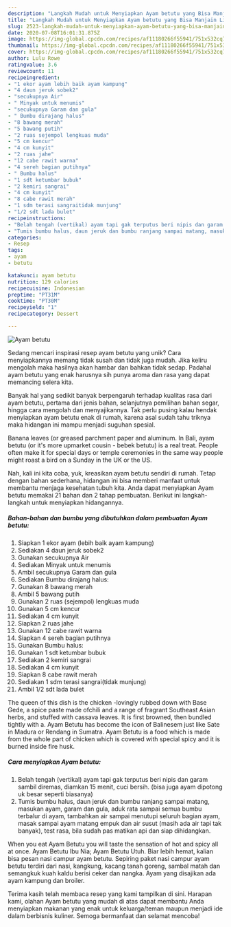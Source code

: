 ```yaml
---
description: "Langkah Mudah untuk Menyiapkan Ayam betutu yang Bisa Manjain Lidah"
title: "Langkah Mudah untuk Menyiapkan Ayam betutu yang Bisa Manjain Lidah"
slug: 2523-langkah-mudah-untuk-menyiapkan-ayam-betutu-yang-bisa-manjain-lidah
date: 2020-07-08T16:01:31.875Z
image: https://img-global.cpcdn.com/recipes/af11180266f55941/751x532cq70/ayam-betutu-foto-resep-utama.jpg
thumbnail: https://img-global.cpcdn.com/recipes/af11180266f55941/751x532cq70/ayam-betutu-foto-resep-utama.jpg
cover: https://img-global.cpcdn.com/recipes/af11180266f55941/751x532cq70/ayam-betutu-foto-resep-utama.jpg
author: Lulu Rowe
ratingvalue: 3.6
reviewcount: 11
recipeingredient:
- "1 ekor ayam lebih baik ayam kampung"
- "4 daun jeruk sobek2"
- "secukupnya Air"
- " Minyak untuk menumis"
- "secukupnya Garam dan gula"
- " Bumbu dirajang halus"
- "8 bawang merah"
- "5 bawang putih"
- "2 ruas sejempol lengkuas muda"
- "5 cm kencur"
- "4 cm kunyit"
- "2 ruas jahe"
- "12 cabe rawit warna"
- "4 sereh bagian putihnya"
- " Bumbu halus"
- "1 sdt ketumbar bubuk"
- "2 kemiri sangrai"
- "4 cm kunyit"
- "8 cabe rawit merah"
- "1 sdm terasi sangraitidak munjung"
- "1/2 sdt lada bulet"
recipeinstructions:
- "Belah tengah (vertikal) ayam tapi gak terputus beri nipis dan garam sambil diremas, diamkan 15 menit, cuci bersih. (bisa juga ayam dipotong uk besar seperti biasanya)"
- "Tumis bumbu halus, daun jeruk dan bumbu ranjang sampai matang, masukan ayam, garam dan gula, aduk rata sampai semua bumbu terbalur di ayam, tambahkan air sampai menutupi seluruh bagian ayam, masak sampai ayam matang empuk dan air susut (masih ada air tapi tak banyak), test rasa, bila sudah pas matikan api dan siap dihidangkan."
categories:
- Resep
tags:
- ayam
- betutu

katakunci: ayam betutu 
nutrition: 129 calories
recipecuisine: Indonesian
preptime: "PT31M"
cooktime: "PT30M"
recipeyield: "1"
recipecategory: Dessert

---
```



![Ayam betutu](https://img-global.cpcdn.com/recipes/af11180266f55941/751x532cq70/ayam-betutu-foto-resep-utama.jpg)

Sedang mencari inspirasi resep ayam betutu yang unik? Cara menyiapkannya memang tidak susah dan tidak juga mudah. Jika keliru mengolah maka hasilnya akan hambar dan bahkan tidak sedap. Padahal ayam betutu yang enak harusnya sih punya aroma dan rasa yang dapat memancing selera kita.

Banyak hal yang sedikit banyak berpengaruh terhadap kualitas rasa dari ayam betutu, pertama dari jenis bahan, selanjutnya pemilihan bahan segar, hingga cara mengolah dan menyajikannya. Tak perlu pusing kalau hendak menyiapkan ayam betutu enak di rumah, karena asal sudah tahu triknya maka hidangan ini mampu menjadi suguhan spesial.

Banana leaves (or greased parchment paper and aluminum. In Bali, ayam betutu (or it&#39;s more upmarket cousin - bebek betutu) is a real treat. People often make it for special days or temple ceremonies in the same way people might roast a bird on a Sunday in the UK or the US.


Nah, kali ini kita coba, yuk, kreasikan ayam betutu sendiri di rumah. Tetap dengan bahan sederhana, hidangan ini bisa memberi manfaat untuk membantu menjaga kesehatan tubuh kita. Anda dapat menyiapkan Ayam betutu memakai 21 bahan dan 2 tahap pembuatan. Berikut ini langkah-langkah untuk menyiapkan hidangannya.

<!--inarticleads1-->

##### Bahan-bahan dan bumbu yang dibutuhkan dalam pembuatan Ayam betutu:

1. Siapkan 1 ekor ayam (lebih baik ayam kampung)
1. Sediakan 4 daun jeruk sobek2
1. Gunakan secukupnya Air
1. Sediakan  Minyak untuk menumis
1. Ambil secukupnya Garam dan gula
1. Sediakan  Bumbu dirajang halus:
1. Gunakan 8 bawang merah
1. Ambil 5 bawang putih
1. Gunakan 2 ruas (sejempol) lengkuas muda
1. Gunakan 5 cm kencur
1. Sediakan 4 cm kunyit
1. Siapkan 2 ruas jahe
1. Gunakan 12 cabe rawit warna
1. Siapkan 4 sereh bagian putihnya
1. Gunakan  Bumbu halus:
1. Gunakan 1 sdt ketumbar bubuk
1. Sediakan 2 kemiri sangrai
1. Sediakan 4 cm kunyit
1. Siapkan 8 cabe rawit merah
1. Sediakan 1 sdm terasi sangrai(tidak munjung)
1. Ambil 1/2 sdt lada bulet


The queen of this dish is the chicken -lovingly rubbed down with Base Gede, a spice paste made ofchili and a range of fragrant Southeast Asian herbs, and stuffed with cassava leaves. It is first browned, then bundled tightly with a. Ayam Betutu has become the icon of Balinesem just like Sate in Madura or Rendang in Sumatra. Ayam Betutu is a food which is made from the whole part of chicken which is covered with special spicy and it is burned inside fire husk. 

<!--inarticleads2-->

##### Cara menyiapkan Ayam betutu:

1. Belah tengah (vertikal) ayam tapi gak terputus beri nipis dan garam sambil diremas, diamkan 15 menit, cuci bersih. (bisa juga ayam dipotong uk besar seperti biasanya)
1. Tumis bumbu halus, daun jeruk dan bumbu ranjang sampai matang, masukan ayam, garam dan gula, aduk rata sampai semua bumbu terbalur di ayam, tambahkan air sampai menutupi seluruh bagian ayam, masak sampai ayam matang empuk dan air susut (masih ada air tapi tak banyak), test rasa, bila sudah pas matikan api dan siap dihidangkan.


When you eat Ayam Betutu you will taste the sensation of hot and spicy all at once. Ayam Betutu Ibu Nia; Ayam Betutu Utuh. Biar lebih hemat, kalian bisa pesan nasi campur ayam betutu. Sepiring paket nasi campur ayam betutu terdiri dari nasi, kangkung, kacang tanah goreng, sambal matah dan semangkuk kuah kaldu berisi ceker dan nangka. Ayam yang disajikan ada ayam kampung dan broiler. 

Terima kasih telah membaca resep yang kami tampilkan di sini. Harapan kami, olahan Ayam betutu yang mudah di atas dapat membantu Anda menyiapkan makanan yang enak untuk keluarga/teman maupun menjadi ide dalam berbisnis kuliner. Semoga bermanfaat dan selamat mencoba!
